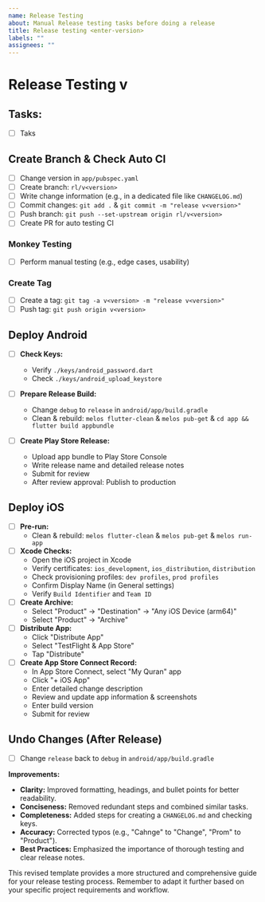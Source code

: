 ```yaml
---
name: Release Testing
about: Manual Release testing tasks before doing a release
title: Release testing <enter-version>
labels: ""
assignees: ""
---
```


# Release Testing v<enter-version>

## Tasks:

- [ ] Taks

## Create Branch & Check Auto CI

- [ ] Change version in `app/pubspec.yaml`
- [ ] Create branch: `rl/v<version>`
- [ ] Write change information (e.g., in a dedicated file like `CHANGELOG.md`)
- [ ] Commit changes: `git add .` & `git commit -m "release v<version>"`
- [ ] Push branch: `git push --set-upstream origin rl/v<version>`
- [ ] Create PR for auto testing CI

### Monkey Testing

- [ ] Perform manual testing (e.g., edge cases, usability)

### Create Tag

- [ ] Create a tag: `git tag -a v<version> -m "release v<version>"`
- [ ] Push tag: `git push origin v<version>`

## Deploy Android

- [ ] **Check Keys:**
  - Verify `./keys/android_password.dart`
  - Check `./keys/android_upload_keystore`
- [ ] **Prepare Release Build:**
  - Change `debug` to `release` in `android/app/build.gradle`
  - Clean & rebuild: `melos flutter-clean` & `melos pub-get` & `cd app && flutter build appbundle`
- [ ] **Create Play Store Release:**

  - Upload app bundle to Play Store Console
  - Write release name and detailed release notes
  - Submit for review
  - After review approval: Publish to production

## Deploy iOS

- [ ] **Pre-run:**
  - Clean & rebuild: `melos flutter-clean` & `melos pub-get` & `melos run-app`
- [ ] **Xcode Checks:**
  - Open the iOS project in Xcode
  - Verify certificates: `ios_development`, `ios_distribution`, `distribution`
  - Check provisioning profiles: `dev profiles`, `prod profiles`
  - Confirm Display Name (in General settings)
  - Verify `Build Identifier` and `Team ID`
- [ ] **Create Archive:**
  - Select "Product" -> "Destination" -> "Any iOS Device (arm64)"
  - Select "Product" -> "Archive"
- [ ] **Distribute App:**
  - Click "Distribute App"
  - Select "TestFlight & App Store"
  - Tap "Distribute"
- [ ] **Create App Store Connect Record:**
  - In App Store Connect, select "My Quran" app
  - Click "+ iOS App"
  - Enter detailed change description
  - Review and update app information & screenshots
  - Enter build version
  - Submit for review

## Undo Changes (After Release)

- [ ] Change `release` back to `debug` in `android/app/build.gradle`

**Improvements:**

- **Clarity:** Improved formatting, headings, and bullet points for better readability.
- **Conciseness:** Removed redundant steps and combined similar tasks.
- **Completeness:** Added steps for creating a `CHANGELOG.md` and checking keys.
- **Accuracy:** Corrected typos (e.g., "Cahnge" to "Change", "Prom" to "Product").
- **Best Practices:** Emphasized the importance of thorough testing and clear release notes.

This revised template provides a more structured and comprehensive guide for your release testing process. Remember to adapt it further based on your specific project requirements and workflow.
